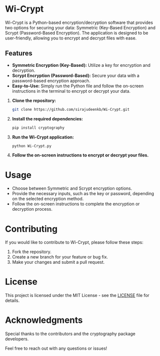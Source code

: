 # Wi-Crypt

Wi-Crypt is a Python-based encryption/decryption software that provides two options for securing your data: Symmetric (Key-Based Encryption) and Scrypt (Password-Based Encryption). The application is designed to be user-friendly, allowing you to encrypt and decrypt files with ease.

## Features

- **Symmetric Encryption (Key-Based):** Utilize a key for encryption and decryption.
- **Scrypt Encryption (Password-Based):** Secure your data with a password-based encryption approach.
- **Easy-to-Use:** Simply run the Python file and follow the on-screen instructions in the terminal to encrypt or decrypt your data.
  

1. **Clone the repository:**
    ```bash
    git clone https://github.com/sirajudeenkb/Wi-Crypt.git
    ```

2. **Install the required dependencies:**
    ```bash
    pip install cryptography
    ```

3. **Run the Wi-Crypt application:**
    ```bash
    python Wi-Crypt.py
    ```

4. **Follow the on-screen instructions to encrypt or decrypt your files.**

# Usage
- Choose between Symmetric and Scrypt encryption options.
- Provide the necessary inputs, such as the key or password, depending on the selected encryption method.
- Follow the on-screen instructions to complete the encryption or decryption process.

# Contributing
If you would like to contribute to Wi-Crypt, please follow these steps:
1. Fork the repository.
2. Create a new branch for your feature or bug fix.
3. Make your changes and submit a pull request.

# License
This project is licensed under the MIT License - see the [LICENSE](LICENSE) file for details.

# Acknowledgments
Special thanks to the contributors and the cryptography package developers.

Feel free to reach out with any questions or issues!


